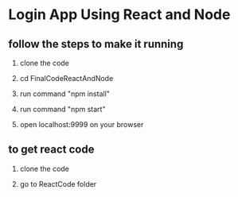 # Login App Using React and Node

## follow the steps to make it running

  1. clone the code 

  2. cd FinalCodeReactAndNode

  3. run command "npm install"

  4. run command "npm start"

  5. open localhost:9999 on your browser


## to get react code

  1. clone the code 

  2. go to ReactCode folder
